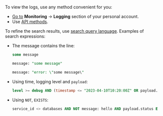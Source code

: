 To view the logs, use any method convenient for you:

- [Go to](https://msk.cloud.vk.com/app/en) **Monitoring** → **Logging** section of your personal account.
- Use [API methods](/ru/tools-for-using-services/api/logging "change-lang").

To refine the search results, use [search query language](../../concepts/search-tools/). Examples of search expressions:

- The message contains the line:

  ```sql
  some message
  ```

  ```sql
  message: "some message"
  ```

  ```sql
  message: "error: \"some message\"
  ```

- Using time, logging level and `payload`:

  ```sql
  level >= debug AND (timestamp <= "2023-04-10T10:20:00Z" OR payload.code = 200)
  ```

- Using `NOT`, `EXISTS`:

  ```sql
  service_id <> databases AND NOT message: hello AND payload.status EXISTS
  ```
